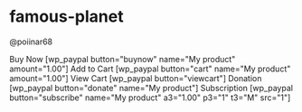 # famous-planet
@poiinar68
<script src="https://kit.fontawesome.com/b5cd237f8b.js" crossorigin="anonymous"></script>
Buy Now
[wp_paypal button="buynow" name="My product" amount="1.00"]
Add to Cart
[wp_paypal button="cart" name="My product" amount="1.00"]
View Cart
[wp_paypal button="viewcart"]
Donation
[wp_paypal button="donate" name="My product"]
Subscription
[wp_paypal button="subscribe" name="My product" a3="1.00" p3="1" t3="M" src="1"]
